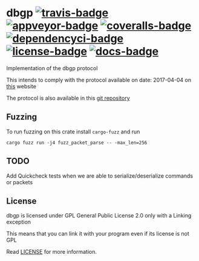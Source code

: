 # dbgp [![travis-badge][]][travis] [![appveyor-badge][]][appveyor] [![coveralls-badge][]][coveralls] [![dependencyci-badge][]][dependencyci] [![license-badge][]][license] [![docs-badge][]][docs]

Implementation of the dbgp protocol

This intends to comply with the protocol available on date: 2017-04-04 on [this][dbgp] website

The protocol is also available in this [git repository][dbgp-git]

## Fuzzing

To run fuzzing on this crate install `cargo-fuzz` and run

`cargo fuzz run -j4 fuzz_packet_parse -- -max_len=256`

## TODO

Add Quickcheck tests when we are able to serialize/deserialize commands or packets


## License

dbgp is licensed under GPL General Public License 2.0 only with a Linking exception

This means that you can link it with your program even if its license is not GPL

Read [LICENSE][license] for more information.

[travis-badge]: https://img.shields.io/travis/afonso360/dbgp/master.svg?style=flat-square
[appveyor-badge]: https://img.shields.io/appveyor/ci/afonso360/dbgp/master.svg?style=flat-square
[coveralls-badge]: https://img.shields.io/coveralls/afonso360/dbgp/master.svg?style=flat-square
[dependencyci-badge]: https://dependencyci.com/github/afonso360/dbgp/badge?style=flat-square
[license-badge]: https://img.shields.io/badge/license-GPLv2%20With%20Linking%20exception-blue.svg?style=flat-square
[docs-badge]: https://img.shields.io/badge/docs-0.0.1-blue.svg?style=flat-square
[travis]: https://travis-ci.org/afonso360/dbgp
[appveyor]: https://ci.appveyor.com/project/afonso360/dbgp
[coveralls]: https://coveralls.io/github/afonso360/dbgp
[docs]: https://docs.rs/dbgp/0.0.1/dbgp/
[license]: LICENSE
[dbgp]: https://xdebug.org/docs-dbgp.php#id21
[dbgp-git]: https://github.com/derickr/dbgp
[dependencyci]: https://dependencyci.com/github/afonso360/dbgp
